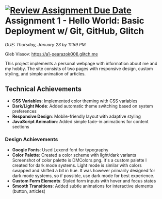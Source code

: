 [![Review Assignment Due Date](https://classroom.github.com/assets/deadline-readme-button-22041afd0340ce965d47ae6ef1cefeee28c7c493a6346c4f15d667ab976d596c.svg)](https://classroom.github.com/a/Lp3BMyDL)
Assignment 1 - Hello World: Basic Deployment w/ Git, GitHub, Glitch
===

*DUE: Thursday, January 23 by 11:59 PM*  


Gleb Vlasov: https://a1-pearazok008.glitch.me

This project implements a personal webpage with information about me and my hobby. The site consists of two pages with responsive design, custom styling, and simple animation of articles.

## Technical Achievements
- **CSS Variables**: Implemented color theming with CSS variables
- **Dark/Light Mode**: Added automatic theme switching based on system preferences
- **Responsive Design**: Mobile-friendly layout with adaptive styling
- **JavaScript Animation**: Added simple fade-in animations for content sections

### Design Achievements
- **Google Fonts**: Used Lexend font for typography
- **Color Palette**: Created a color scheme with light/dark variants
    Screenshot of color palette is DMColors.png. It's a custom palette I created for dark mode systems. Light mode is similar with colors swapped and shifted a bit in hue. It was however
    primarily designed for dark mode systems, so if possible, use dark mode for best experience.
- **Custom Form Elements**: Styled form inputs with hover and focus states
- **Smooth Transitions**: Added subtle animations for interactive elements (button, articles)
